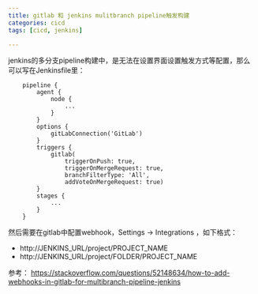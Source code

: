 ```yaml
---
title: gitlab 和 jenkins mulitbranch pipeline触发构建
categories: cicd
tags: [cicd, jenkins]

---
```


jenkins的多分支pipeline构建中，是无法在设置界面设置触发方式等配置，那么可以写在Jenkinsfile里：

```
    pipeline {
        agent {
            node {
                ...
            }
        }
        options {
            gitLabConnection('GitLab')
        }
        triggers {
            gitlab(
                triggerOnPush: true,
                triggerOnMergeRequest: true,
                branchFilterType: 'All',
                addVoteOnMergeRequest: true)
        }
        stages {
            ...
        }
    }

```
然后需要在gitlab中配置webhook，Settings -> Integrations ，如下格式：
- http://JENKINS_URL/project/PROJECT_NAME
- http://JENKINS_URL/project/FOLDER/PROJECT_NAME

参考：
https://stackoverflow.com/questions/52148634/how-to-add-webhooks-in-gitlab-for-multibranch-pipeline-jenkins